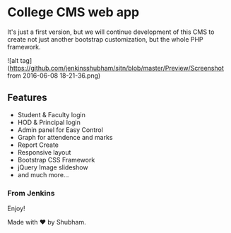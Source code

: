 
# College CMS web app


It's just a first version, but we will continue development of this CMS to create not just another bootstrap customization, but the whole PHP framework.

![alt tag](https://github.com/jenkinsshubham/sitn/blob/master/Preview/Screenshot from 2016-06-08 18-21-36.png)

## Features
* Student & Faculty login
* HOD & Principal login
* Admin panel for Easy Control
* Graph for attendence and marks
* Report Create
* Responsive layout
* Bootstrap CSS Framework
* jQuery Image slideshow
* and much more... 


### From Jenkins

Enjoy!

Made with ♥ by Shubham.
